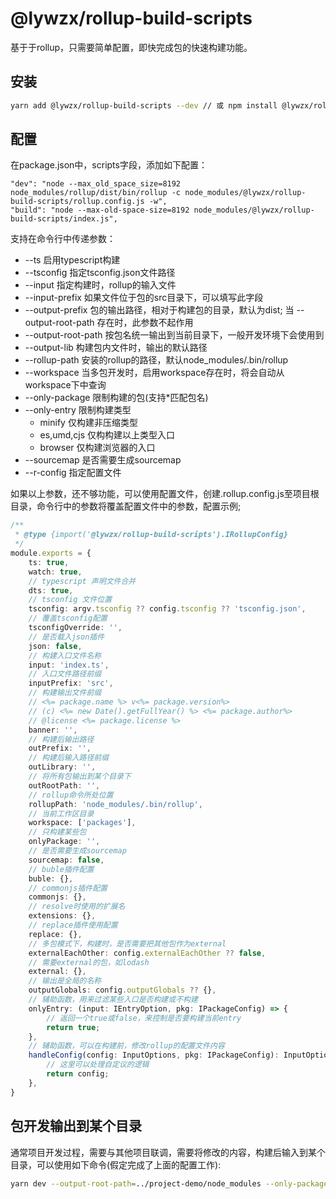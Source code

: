 # @lywzx/rollup-build-scripts

基于于rollup，只需要简单配置，即快完成包的快速构建功能。

## 安装

```bash
yarn add @lywzx/rollup-build-scripts --dev // 或 npm install @lywzx/rollup-build-scripts --save-dev
```

## 配置

在package.json中，scripts字段，添加如下配置：

```
"dev": "node --max_old_space_size=8192 node_modules/rollup/dist/bin/rollup -c node_modules/@lywzx/rollup-build-scripts/rollup.config.js -w",
"build": "node --max-old-space-size=8192 node_modules/@lywzx/rollup-build-scripts/index.js",
```

支持在命令行中传递参数：

* --ts 启用typescript构建
* --tsconfig 指定tsconfig.json文件路径
* --input 指定构建时，rollup的输入文件
* --input-prefix 如果文件位于包的src目录下，可以填写此字段
* --output-prefix 包的输出路径，相对于构建包的目录，默认为dist; 当 --output-root-path 存在时，此参数不起作用
* --output-root-path 按包名统一输出到当前目录下，一般开发环境下会使用到
* --output-lib 构建包内文件时，输出的默认路径
* --rollup-path 安装的rollup的路径，默认node_modules/.bin/rollup
* --workspace 当多包开发时，启用workspace存在时，将会自动从workspace下中查询
* --only-package 限制构建的包(支持*匹配包名)
* --only-entry 限制构建类型
  - minify 仅构建非压缩类型
  - es,umd,cjs 仅构构建以上类型入口
  - browser 仅构建浏览器的入口 
* --sourcemap 是否需要生成sourcemap
* --r-config 指定配置文件


如果以上参数，还不够功能，可以使用配置文件，创建.rollup.config.js至项目根目录，命令行中的参数将覆盖配置文件中的参数，配置示例;

```typescript
/**
 * @type {import('@lywzx/rollup-build-scripts').IRollupConfig}
 */
module.exports = {
    ts: true,
    watch: true,
    // typescript 声明文件合并
    dts: true,
    // tsconfig 文件位置
    tsconfig: argv.tsconfig ?? config.tsconfig ?? 'tsconfig.json',
    // 覆盖tsconfig配置
    tsconfigOverride: '',
    // 是否载入json插件
    json: false,
    // 构建入口文件名称
    input: 'index.ts',
    // 入口文件路径前缀
    inputPrefix: 'src',
    // 构建输出文件前缀
    // <%= package.name %> v<%= package.version%>
    // (c) <%= new Date().getFullYear() %> <%= package.author%>
    // @license <%= package.license %>
    banner: '',
    // 构建后输出路径
    outPrefix: '',
    // 构建后输入路径前缀
    outLibrary: '',
    // 将所有包输出到某个目录下
    outRootPath: '',
    // rollup命令所处位置
    rollupPath: 'node_modules/.bin/rollup',
    // 当前工作区目录
    workspace: ['packages'],
    // 只构建某些包
    onlyPackage: '',
    // 是否需要生成sourcemap
    sourcemap: false,
    // buble插件配置
    buble: {},
    // commonjs插件配置
    commonjs: {},
    // resolve时使用的扩展名
    extensions: {},
    // replace插件使用配置
    replace: {},
    // 多包模式下，构建时，是否需要把其他包作为external
    externalEachOther: config.externalEachOther ?? false,
    // 需要external的包，如lodash
    external: {},
    // 输出是全局的名称
    outputGlobals: config.outputGlobals ?? {},
    // 辅助函数，用来过滤某些入口是否构建或不构建
    onlyEntry: (input: IEntryOption, pkg: IPackageConfig) => {
        // 返回一个true或false，来控制是否要构建当前entry
        return true; 
    },
    // 辅助函数，可以在构建前，修改rollup的配置文件内容
    handleConfig(config: InputOptions, pkg: IPackageConfig): InputOptions {
        // 这里可以处理自定议的逻辑
        return config;
    },
}
```

## 包开发输出到某个目录

通常项目开发过程，需要与其他项目联调，需要将修改的内容，构建后输入到某个目录，可以使用如下命令(假定完成了上面的配置工作):

```bash
yarn dev --output-root-path=../project-demo/node_modules --only-package=@test/package1,@test/package2
```

